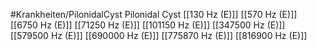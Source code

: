 #Krankheiten/PilonidalCyst
Pilonidal Cyst
[[130 Hz (E)]]
[[570 Hz (E)]]
[[6750 Hz (E)]]
[[71250 Hz (E)]]
[[101150 Hz (E)]]
[[347500 Hz (E)]]
[[579500 Hz (E)]]
[[690000 Hz (E)]]
[[775870 Hz (E)]]
[[816900 Hz (E)]]